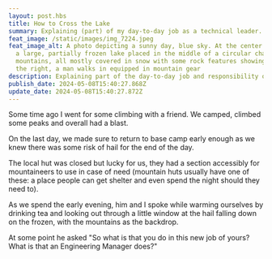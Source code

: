 ```yaml
---
layout: post.hbs
title: How to Cross the Lake
summary: Explaining (part) of my day-to-day job as a technical leader.
feat_image: /static/images/img_7224.jpeg
feat_image_alt: A photo depicting a sunny day, blue sky. At the center there is
  a large, partially frozen lake placed in the middle of a circular chain of
  mountains, all mostly covered in snow with some rock features showing up. To
  the right, a man walks in equipped in mountain gear
description: Explaining part of the day-to-day job and responsibility of a technical leader.
publish_date: 2024-05-08T15:40:27.868Z
update_date: 2024-05-08T15:40:27.872Z
---
```

S﻿ome time ago I went for some climbing with a friend. We camped, climbed some peaks and overall had a blast.

O﻿n the last day, we made sure to return to base camp early enough as we knew there was some risk of hail for the end of the day.

The local hut was closed but lucky for us, they had a section accessibly for mountaineers to use in case of need (mountain huts usually have one of these: a place people can get shelter and even spend the night should they need to).

A﻿s we spend the early evening, him and I spoke while warming ourselves by drinking tea and looking out through a little window at the hail falling down on the frozen, with the mountains as the backdrop.

A﻿t some point he asked "So what is that you do in this new job of yours? What is that an Engineering Manager does?"